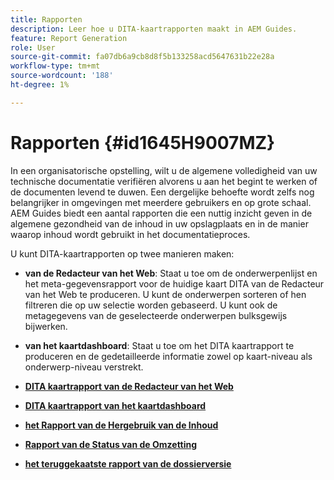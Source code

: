 ```yaml
---
title: Rapporten
description: Leer hoe u DITA-kaartrapporten maakt in AEM Guides.
feature: Report Generation
role: User
source-git-commit: fa07db6a9cb8d8f5b133258acd5647631b22e28a
workflow-type: tm+mt
source-wordcount: '188'
ht-degree: 1%

---
```


# Rapporten {#id1645H9007MZ}

In een organisatorische opstelling, wilt u de algemene volledigheid van uw technische documentatie verifiëren alvorens u aan het begint te werken of de documenten levend te duwen. Een dergelijke behoefte wordt zelfs nog belangrijker in omgevingen met meerdere gebruikers en op grote schaal. AEM Guides biedt een aantal rapporten die een nuttig inzicht geven in de algemene gezondheid van de inhoud in uw opslagplaats en in de manier waarop inhoud wordt gebruikt in het documentatieproces.

U kunt DITA-kaartrapporten op twee manieren maken:

- **van de Redacteur van het Web**: Staat u toe om de onderwerpenlijst en het meta-gegevensrapport voor de huidige kaart DITA van de Redacteur van het Web te produceren. U kunt de onderwerpen sorteren of hen filtreren die op uw selectie worden gebaseerd. U kunt ook de metagegevens van de geselecteerde onderwerpen bulksgewijs bijwerken.
- **van het kaartdashboard**: Staat u toe om het DITA kaartrapport te produceren en de gedetailleerde informatie zowel op kaart-niveau als onderwerp-niveau verstrekt.

- **[DITA kaartrapport van de Redacteur van het Web](reports-web-editor.md)**

- **[DITA kaartrapport van het kaartdashboard](reports-ditamap.md)**

- **[het Rapport van de Hergebruik van de Inhoud](reports-content-reuse.md)**

- **[Rapport van de Status van de Omzetting](reports-convertion-status.md)**

- **[het teruggekaatste rapport van de dossierversie](reports-reverted-file-version-history.md)**
